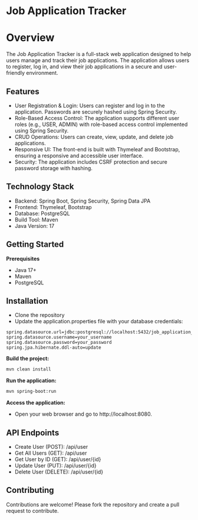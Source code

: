 # Job Application Tracker
# Overview
The Job Application Tracker is a full-stack web application designed to help users manage and track their job applications. The application allows users to register, log in, and view their job applications in a secure and user-friendly environment.

## Features
- User Registration & Login: Users can register and log in to the application. Passwords are securely hashed using Spring Security.
- Role-Based Access Control: The application supports different user roles (e.g., USER, ADMIN) with role-based access control implemented using Spring Security.
- CRUD Operations: Users can create, view, update, and delete job applications.
- Responsive UI: The front-end is built with Thymeleaf and Bootstrap, ensuring a responsive and accessible user interface.
- Security: The application includes CSRF protection and secure password storage with hashing.

## Technology Stack
- Backend: Spring Boot, Spring Security, Spring Data JPA
- Frontend: Thymeleaf, Bootstrap
- Database: PostgreSQL
- Build Tool: Maven
- Java Version: 17

## Getting Started
**Prerequisites**
- Java 17+
- Maven
- PostgreSQL

## Installation
- Clone the repository
- Update the application.properties file with your database credentials:
```
spring.datasource.url=jdbc:postgresql://localhost:5432/job_application_tracker
spring.datasource.username=your_username
spring.datasource.password=your_password
spring.jpa.hibernate.ddl-auto=update
```
**Build the project:**
```sh
mvn clean install
```

**Run the application:**
```sh
mvn spring-boot:run
```
**Access the application:** 
- Open your web browser and go to http://localhost:8080.

## API Endpoints
- Create User (POST): /api/user
- Get All Users (GET): /api/user
- Get User by ID (GET): /api/user/{id}
- Update User (PUT): /api/user/{id}
- Delete User (DELETE): /api/user/{id}


## Contributing
Contributions are welcome! Please fork the repository and create a pull request to contribute.
